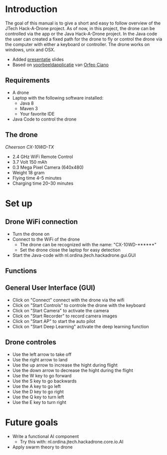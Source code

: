 # Introduction
The goal of this manual is to give a short and easy to follow overview of the JTech Hack-A-Drone project. As of now, in this project, the drone can be controlled via the app or the Java Hack-A-Drone project. In the Java code the user can created a fixed path for the drone to fly or control the drone via the computer with either a keyboard or controller. The drone works on windows, unix and  OSX.

- Added [presentatie] slides
- Based on [voorbeeldapplicatie] van [Orfeo Ciano]


## Requirements

- A drone
- Laptop with the following software installed:
  - Java 8
  - Maven 3
  - Your favorite IDE
- Java Code to control the drone


## The drone

*Cheerson CX-10WD-TX*

- 2.4 GHz WiFi Remote Control
- 3.7 Volt 150 mAh
- 0.3 Mega Pixel Camera (640x480)
- Weight 18 gram
- Flying time 4–5 minutes
- Charging time 20–30 minutes


# Set up

## Drone WiFi connection

- Turn the drone on
- Connect to the WiFi of the drone
  - The drone can be recognized with the name: "CX-10WD-******"
  - Set the drone close the laptop for easy detection
- Start the Java-code with nl.ordina.jtech.hackadrone.gui.GUI


## Functions


## General User Interface (GUI)
  
- Click on "Connect" connect with the drone via the wifi
- Click on "Start Controls" to controle the drone with the keyboard
- Click on "Start Camera" to activate the camera
- Click on "Start Recorder" to record camera images
- Click on "Start AP" to start the auto pilot
- Click on "Start Deep Learning" activate the deep learning function

## Drone controles

- Use the left arrow to take off
- Use the right  arrow to land
- Use the up arrow to increase the hight during flight
- Use the down arrow to decrease the hight during the flight
- Use the W key to go forward
- Use the S key to go backwards
- Use the A key to go left
- Use the D key to go right
- Use the Q key to turn left
- Use the E key to turn right

# Future goals

- Write a functional AI component
  - Try this with: nl.ordina.jtech.hackadrone.core.io.AI
- Apply swarm theory to drone

[presentatie]: https://ordina-jtech.github.io/hack-a-drone
[voorbeeldapplicatie]: https://github.com/Otacon/wifi_china_drone_controller
[Orfeo Ciano]: https://github.com/Otacon
